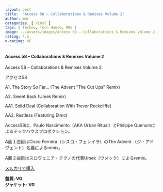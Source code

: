 ```yaml
---
layout: post
title:  "Access 58 – Collaborations & Remixes Volume 2"
author: mmr
categories: [ Vinyl ]
tags: [ Techno, Tech House, 00s ]
image: ../assets/images/Access 58 – Collaborations & Remixes Volume 2.jpg
rating: 4.5
v-rating: VG
---
```


#### Access 58 – Collaborations & Remixes Volume 2

Access 58 – Collaborations & Remixes Volume 2.

アクセス58

A1. The Story So Far... (The Advent "The Cut Ups" Remix)

A2. Sweet Back (Umek Remix)

AA1. Solid Deal (Collaboration With Trevor Rockcliffe)

AA2. Restless (Featuring Etmo)

Access58は、Paulo Nascimento（AKA Urban Ritual）とPhilippe Quenumによるテックハウスプロダクション。

A面１曲目はCisco Ferreira（シスコ・フェレイラ）のThe Advent （ジ・アドヴェント）名義によるremix。

A面２曲目はスロヴェニア・テクノの代表Umek（ウメック）によるremix。

[メルカリで購入](https://jp.mercari.com/item/m89059917982?afid=6142608987)

<div class="mt-4 mb-4 d-flex align-items-center">
<strong class="mr-1">盤質: VG</strong>
</div>
<div class="mt-4 mb-4 d-flex align-items-center">
<strong class="mr-1">ジャケット: VG</strong>
</div>
